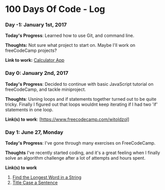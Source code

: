 # 100 Days Of Code - Log

### Day -1: January 1st, 2017 

**Today's Progress**: Learned how to use Git, and command line. 

**Thoughts:** Not sure what project to start on. Maybe I'll work on freeCodeCamp projects? 

**Link to work:** [Calculator App](http://www.example.com)

### Day 0: January 2nd, 2017


**Today's Progress**: Decided to continue with basic JavaScript tutorial on freeCodeCamp, and tackle miniproject.

**Thoughts**: Usning loops and if statements together turned out to be quite tricky. Finally I figured out that loops wouldnt keep iterating  if I had two 'if' statements in one loop. 

**Link(s) to work**: [https://www.freecodecamp.com/witoldzol]


### Day 1: June 27, Monday

**Today's Progress**: I've gone through many exercises on FreeCodeCamp.

**Thoughts** I've recently started coding, and it's a great feeling when I finally solve an algorithm challenge after a lot of attempts and hours spent.

**Link(s) to work**
1. [Find the Longest Word in a String](https://www.freecodecamp.com/challenges/find-the-longest-word-in-a-string)
2. [Title Case a Sentence](https://www.freecodecamp.com/challenges/title-case-a-sentence)

